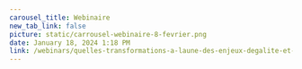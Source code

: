```yaml
---
carousel_title: Webinaire
new_tab_link: false
picture: static/carrousel-webinaire-8-fevrier.png
date: January 18, 2024 1:18 PM
link: /webinars/quelles-transformations-a-laune-des-enjeux-degalite-et-de-genre
---
```

